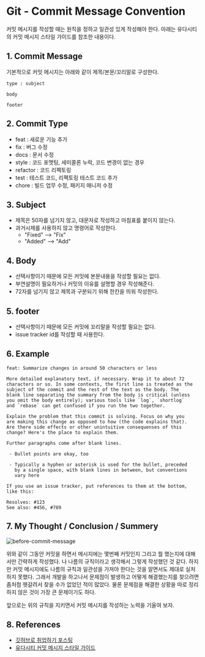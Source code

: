 # Git - Commit Message Convention

커밋 메시지를 작성할 때는 원칙을 정하고 일관성 있게 작성해야 한다. 아래는 유다시티의 커밋 메시지 스타일
가이드를 참조한 내용이다.

## 1. Commit Message

기본적으로 커밋 메시지는 아래와 같이 제목/본문/꼬리말로 구성한다.

```
type : subject

body

footer
```

## 2. Commit Type
- feat : 새로운 기능 추가
- fix : 버그 수정
- docs : 문서 수정
- style : 코드 포맷팅, 세미콜론 누락, 코드 변경이 없는 경우
- refactor : 코드 리펙토링
- test : 테스트 코드, 리펙토링 테스트 코드 추가
- chore : 빌드 업무 수정, 패키지 매니저 수정

## 3. Subject

- 제목은 50자를 넘기지 않고, 대문자로 작성하고 마침표를 붙이지 않는다.
- 과거시제를 사용하지 않고 명령어로 작성한다.
  - "Fixed" --> "Fix"
  - "Added" --> "Add"

## 4. Body

- 선택사항이기 때문에 모든 커밋에 본문내용을 작성할 필요는 없다.
- 부연설명이 필요하거나 커밋의 이유를 설명할 경우 작성해준다.
- 72자를 넘기지 않고 제목과 구분되기 위해 한칸을 띄워 작성한다.

## 5. footer

- 선택사항이기 때문에 모든 커밋에 꼬리말을 작성할 필요는 없다.
- issue tracker id를 작성할 때 사용한다.

## 6. Example

```
feat: Summarize changes in around 50 characters or less

More detailed explanatory text, if necessary. Wrap it to about 72
characters or so. In some contexts, the first line is treated as the
subject of the commit and the rest of the text as the body. The
blank line separating the summary from the body is critical (unless
you omit the body entirely); various tools like `log`, `shortlog`
and `rebase` can get confused if you run the two together.

Explain the problem that this commit is solving. Focus on why you
are making this change as opposed to how (the code explains that).
Are there side effects or other unintuitive consequenses of this
change? Here's the place to explain them.

Further paragraphs come after blank lines.

 - Bullet points are okay, too

 - Typically a hyphen or asterisk is used for the bullet, preceded
   by a single space, with blank lines in between, but conventions
   vary here

If you use an issue tracker, put references to them at the bottom,
like this:

Resolves: #123
See also: #456, #789
```

## 7. My Thought / Conclusion / Summery

![before-commit-message]()

위와 같이 그동안 커밋을 하면서 메시지에는 몇번째 커밋인지 그리고 뭘 했는지에 대해서만 간략하게 작성했다.
나 나름의 규칙이라고 생각해서 그렇게 작성했던 것 같다. 하지만 커밋 메시지에도 나름의 규칙과 일관성을 가져야
한다는 것을 알면서도 제대로 실처하지 못했다. 그래서 개발을 하고나서 문제점이 발생하고 어떻게 해결했는지를
찾으려면 좀처첨 헷갈려서 찾을 수가 없었던 적이 많았다. 물론 문제점을 해결한 상황을 따로 정리하지 않은 것이
가장 큰 문제이기도 하다.

앞으로는 위의 규칙을 지키면서 커밋 메시지를 작성하는 노력을 기울여 보자.

## 8. References

- [깃허브로 취업하기 포스팅](http://sujinlee.me/professional-github/)
- [유다시티 커밋 메시지 스타일 가이드](https://udacity.github.io/git-styleguide/)
